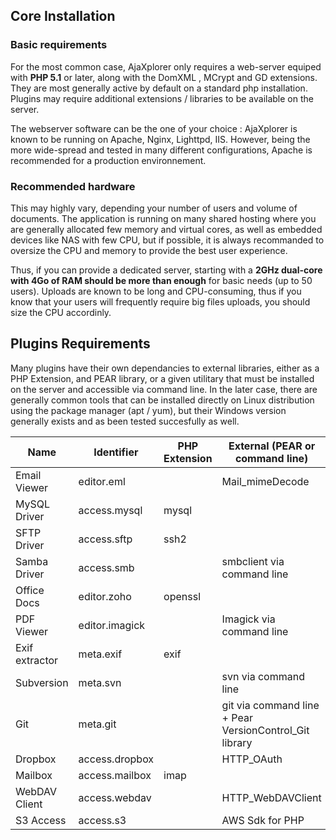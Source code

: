 ## Core Installation
### Basic requirements
For the most common case, AjaXplorer only requires a web-server equiped with **PHP 5.1** or later, along with the DomXML , MCrypt and GD extensions. They are most generally active by default on a standard php installation. Plugins may require additional extensions / libraries to be available on the server.

The webserver software can be the one of your choice : AjaXplorer is known to be running on Apache, Nginx, Lighttpd, IIS. However, being the more wide-spread and tested in many different configurations, Apache is recommended for a production environnement.

### Recommended hardware
This may highly vary, depending your number of users and volume of documents. The application is running on many shared hosting where you are generally allocated few memory and virtual cores, as well as embedded devices like NAS with few CPU, but if possible, it is always recommanded to oversize the CPU and memory to provide the best user experience.

Thus, if you can provide a dedicated server, starting with a **2GHz dual-core with 4Go of RAM should be more than enough** for basic needs (up to 50 users). Uploads are known to be long and CPU-consuming, thus if you know that your users will frequently require big files uploads, you should size the CPU accordinly.

 

## Plugins Requirements
Many plugins have their own dependancies to external libraries, either as a PHP Extension, and PEAR library, or a given utilitary that must be installed on the server and accessible via command line. In the later case, there are generally common tools that can be installed directly on Linux distribution using the package manager (apt / yum), but their Windows version generally exists and as been tested succesfully as well.

| Name           | Identifier     | PHP Extension | External (PEAR or command line)                        |
|----------------|----------------|---------------|--------------------------------------------------------|
| Email Viewer   | editor.eml     |               | Mail_mimeDecode                                        |
| MySQL Driver   | access.mysql   | mysql         |                                                        |
| SFTP Driver    | access.sftp    | ssh2          |                                                        |
| Samba Driver   | access.smb     |               | smbclient via command line                             |
| Office Docs    | editor.zoho    | openssl       |                                                        |
| PDF Viewer     | editor.imagick |               | Imagick via command line                               |
| Exif extractor | meta.exif      | exif          |                                                        |
| Subversion     | meta.svn       |               | svn via command line                                   |
| Git            | meta.git       |               | git via command line + Pear VersionControl_Git library |
| Dropbox        | access.dropbox |               | HTTP_OAuth                                             |
| Mailbox        | access.mailbox | imap          |                                                        |
| WebDAV Client  | access.webdav  |               | HTTP_WebDAVClient                                      |
| S3 Access      | access.s3      |               | AWS Sdk for PHP                                        |